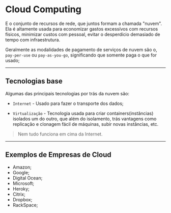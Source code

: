 # Cloud Computing  

E o conjunto de recursos de rede, que juntos formam a chamada "nuvem". Ela é altamente usada para economizar gastos excessívos com recursos físicos, minimizar custos com pessoal, evitar o desperdício demasiado de tempo com infraestrutura.  

Geralmente as modalidades de pagamento de serviços de nuvem são o, `pay-per-use` ou `pay-as-you-go`, significando que somente paga o que for usado;  

-----------------------  

## Tecnologias base  

Algumas das principais tecnologias por trás da nuvem são:  

- `Internet` - Usado para fazer o transporte dos dados;  
  
- `Virtualização` - Tecnologia usada para criar containers(instâncias) isolados um do outro, que além do isolamento, trás vantagens como replicação e clonagem fácil de máquinas, subir novas instâncias, etc.  

> Nem tudo funciona em cima da Internet.  

-----------------------  

## Exemplos de Empresas de Cloud  

- Amazon;  
- Google;  
- Digital Ocean;  
- Microsoft;  
- Heroky;  
- Citrix;  
- Dropbox;  
- RackSpace;  

